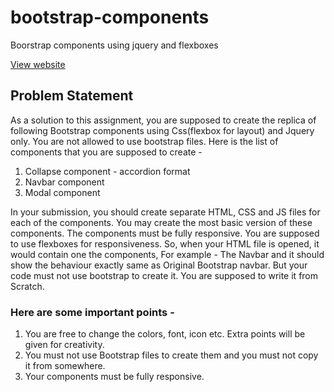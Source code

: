 # bootstrap-components
Boorstrap components using jquery and flexboxes

[View website](https://nitin095.github.io/bootstrap-components/)

## Problem Statement
As a solution to this assignment, you are supposed to create the replica of following
Bootstrap components using Css(flexbox for layout) and Jquery only. You are not
allowed to use bootstrap files. Here is the list of components that you are supposed
to create -
1. Collapse component - accordion format
2. Navbar component
3. Modal component

In your submission, you should create separate HTML, CSS and JS files for each of the
components. You may create the most basic version of these components. The
components must be fully responsive. You are supposed to use flexboxes for
responsiveness. So, when your HTML file is opened, it would contain one the
components, For example - The Navbar and it should show the behaviour exactly same
as Original Bootstrap navbar. But your code must not use bootstrap to create it. You are
supposed to write it from Scratch.

### Here are some important points -
1) You are free to change the colors, font, icon etc. Extra points will be given for
creativity.
2) You must not use Bootstrap files to create them and you must not copy it from
somewhere.
3) Your components must be fully responsive.
